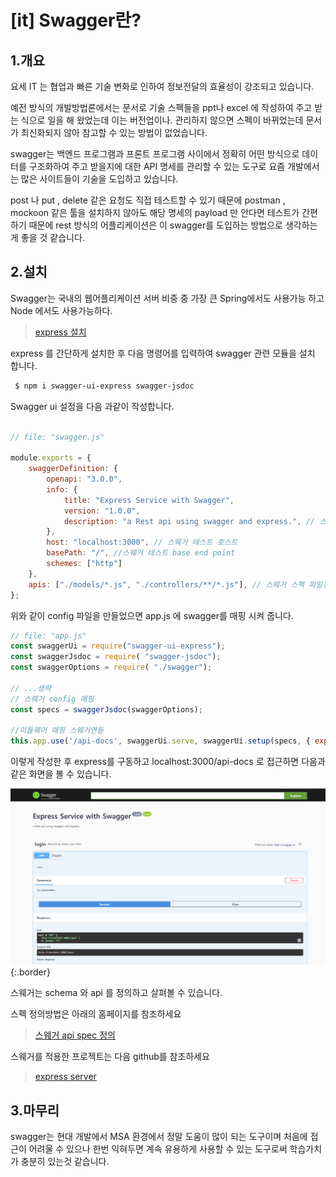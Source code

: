 
# [it] Swagger란?


## 1.개요
요세 IT 는 협업과 빠른 기술 변화로 인하여 정보전달의 효율성이 강조되고 있습니다. 

예전 방식의 개발방법론에서는 문서로 기술 스펙들을 ppt나 excel 에 작성하여 주고 받는 식으로 일을 해 왔었는데 이는 버전업이나. 관리하지 않으면 스펙이 바뀌었는데 문서가 최신화되지 않아 참고할 수 있는 방법이 없었습니다. 

swagger는 백엔드 프로그램과 프론트 프로그램 사이에서 정확히 어떤 방식으로 데이터를 구조화하여 주고 받을지에 대한 API 명세를 관리할 수 있는 도구로 요즘 개발에서는 많은 사이트들이 기술을 도입하고 있습니다. 

post 나 put , delete 같은 요청도 직접 테스트할 수 있기 때문에 postman , mockoon 같은 툴을 설치하지 않아도 해당 명세의 payload 만 안다면 테스트가 간편하기 때문에 rest 방식의 어플리케이션은 이 swagger를 도입하는 방법으로 생각하는게 좋을 것 같습니다.  



## 2.설치
Swagger는 국내의 웹어플리케이션 서버 비중 중 가장 큰 Spring에서도 사용가능 하고 Node 에서도 사용가능하다.

> [express 설치](https://manbalboy.github.io/javascript/express.html)

express 를 간단하게 설치한 후 다음 명령어를 입력하여 swagger 관련 모듈을 설치 합니다. 

```bash
 $ npm i swagger-ui-express swagger-jsdoc
```

Swagger ui 설정을 다음 과같이 작성합니다. 

```js

// file: "swagger.js"

module.exports = {
    swaggerDefinition: {
        openapi: "3.0.0",
        info: {
            title: "Express Service with Swagger",
            version: "1.0.0",
            description: "a Rest api using swagger and express.", // 스웨거 설명
        },
        host: "localhost:3000", // 스웨거 테스트 호스트
        basePath: "/", //스웨거 테스트 base end point 
        schemes: ["http"]
    },
    apis: ["./models/*.js", "./controllers/**/*.js"], // 스웨거 스펙 파일경로
};
```

위와 같이 config 파일을 만들었으면 app.js 에 swagger를 매핑 시켜 줍니다.

```js
// file: "app.js"
const swaggerUi = require("swagger-ui-express");
const swaggerJsdoc = require( "swagger-jsdoc");
const swaggerOptions = require( "./swagger");

// ...생략
// 스웨거 config 매핑
const specs = swaggerJsdoc(swaggerOptions);

//미들웨어 매핑 스웨거연동
this.app.use('/api-docs', swaggerUi.serve, swaggerUi.setup(specs, { explorer: true }));
```

이렇게 작성한 후 express를 구동하고 localhost:3000/api-docs 로 접근하면 다음과 같은 화면을 볼 수 있습니다.

![swagger](./img/express/01.PNG  "swagger"){:.border}

스웨거는 schema 와 api 를 정의하고 살펴볼 수 있습니다. 

스펙 정의방법은 아래의 홈페이지를 참조하세요
> [스웨거 api spec 정의](https://editor.swagger.io/)

스웨거를 적용한 프로젝트는 다음 github를 참조하세요
> [express server](https://github.com/manbalboy/nklcb-project-invitation/tree/master/manbalboy/backend/invitation-server)

## 3.마무리
swagger는 현대 개발에서 MSA 환경에서 정말 도움이 많이 되는 도구이며 처음에 접근이 어려울 수 있으나 한번 익혀두면 계속 유용하게 사용할 수 있는 도구로써 학습가치가 충분히 있는것 같습니다. 